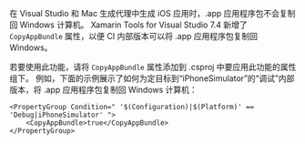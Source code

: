 
在 Visual Studio 和 Mac 生成代理中生成 iOS 应用时，.app 应用程序包不会复制回 Windows 计算机。 Xamarin Tools for Visual Studio 7.4 新增了 `CopyAppBundle` 属性，以便 CI 内部版本可以将 .app 应用程序包复制回 Windows。

若要使用此功能，请将 `CopyAppBundle` 属性添加到 .csproj 中要应用此功能的属性组下。 例如，下面的示例展示了如何为定目标到“iPhoneSimulator”的“调试”内部版本，将 .app 应用程序包复制回 Windows 计算机：

    <PropertyGroup Condition=" '$(Configuration)|$(Platform)' == 'Debug|iPhoneSimulator' ">
        <CopyAppBundle>true</CopyAppBundle>
    </PropertyGroup>

